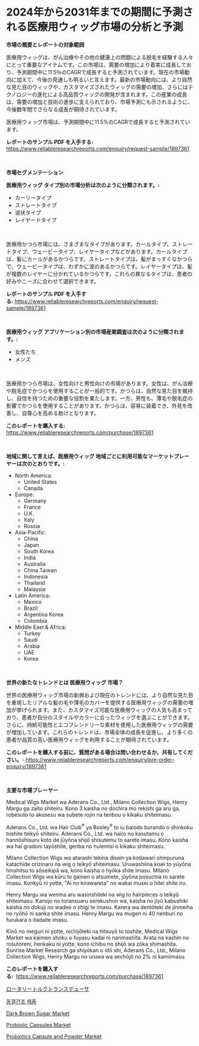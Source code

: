 <p><h1>2024年から2031年までの期間に予測される医療用ウィッグ市場の分析と予測</h1></p><p><strong>市場の概要とレポートの対象範囲</strong></p>
<p><p>医療用ウィッグは、がん治療やその他の健康上の問題による脱毛を経験する人々にとって重要なアイテムです。この市場は、需要の増加により着実に成長しており、予測期間中に11.5％のCAGRで成長すると予測されています。現在の市場動向に加えて、今後の見通しも明るいと言えます。最新の市場動向には、より自然な見た目のウィッグや、カスタマイズされたウィッグの需要の増加、さらにはテクノロジーの進化による高品質ウィッグの開発が含まれます。この産業の成長は、需要の増加と技術の進歩に支えられており、市場予測にも示されるように、今後数年間でさらなる成長が期待されています。</p><p>医療用ウィッグ市場は、予測期間中に11.5%のCAGRで成長すると予測されています。</p></p>
<p><strong>レポートのサンプル PDF を入手する:</strong> <a href="https://www.reliableresearchreports.com/enquiry/request-sample/1897361">https://www.reliableresearchreports.com/enquiry/request-sample/1897361</a></p>
<p>&nbsp;</p>
<p><strong>市場セグメンテーション</strong></p>
<p><strong>医療用ウィッグ タイプ別の市場分析は次のように分類されます。:</strong></p>
<p><ul><li>カーリータイプ</li><li>ストレートタイプ</li><li>波状タイプ</li><li>レイヤードタイプ</li></ul></p>
<p>&nbsp;</p>
<p><p>医療用かつら市場には、さまざまなタイプがあります。カールタイプ、ストレートタイプ、ウェービータイプ、レイヤータイプなどがあります。カールタイプは、髪にカールがあるかつらです。ストレートタイプは、髪がまっすぐなかつらで、ウェービータイプは、わずかに波のあるかつらです。レイヤータイプは、髪が複数のレイヤーに分かれているかつらです。これらの異なるタイプは、患者の好みやニーズに合わせて選択できます。</p></p>
<p><strong>レポートのサンプル PDF を入手する:</strong>&nbsp;<a href="https://www.reliableresearchreports.com/enquiry/request-sample/1897361">https://www.reliableresearchreports.com/enquiry/request-sample/1897361</a></p>
<p>&nbsp;</p>
<p><strong> 医療用ウィッグ アプリケーション別の市場産業調査は次のように分類されます。:</strong></p>
<p><ul><li>女性たち</li><li>メンズ</li></ul></p>
<p>&nbsp;</p>
<p><p>医療用かつら市場は、女性向けと男性向けの市場があります。女性は、がん治療や脱毛症でかつらを使用することが一般的です。かつらは、自然な見た目を維持し、自信を持つための重要な役割を果たします。一方、男性も、薄毛や脱毛症の影響でかつらを使用することがあります。かつらは、容易に装着でき、外見を改善し、自尊心を高める助けとなります。</p></p>
<p><strong>このレポートを購入する:</strong>&nbsp; <a href="https://www.reliableresearchreports.com/purchase/1897361">https://www.reliableresearchreports.com/purchase/1897361</a></p>
<p>&nbsp;</p>
<p><strong>地域に関して言えば、医療用ウィッグ 地域ごとに利用可能なマーケットプレーヤーは次のとおりです。:</strong></p>
<p><ul>
    <li>
        North America:
        <ul>
            <li>United States</li>
            <li>Canada</li>
        </ul>
    </li>
    <li>
        Europe:
        <ul>
            <li>Germany</li>
            <li>France</li>
            <li>U.K.</li>
            <li>Italy</li>
            <li>Russia</li>
        </ul>
    </li>
    <li>
        Asia-Pacific:
        <ul>
            <li>China</li>
            <li>Japan</li>
            <li>South Korea</li>
            <li>India</li>
            <li>Australia</li>
            <li>China Taiwan</li>
            <li>Indonesia</li>
            <li>Thailand</li>
            <li>Malaysia</li>
        </ul>
    </li>
    <li>
        Latin America:
        <ul>
            <li>Mexico</li>
            <li>Brazil</li>
            <li>Argentina Korea</li>
            <li>Colombia</li>
        </ul>
    </li>
    <li>
        Middle East & Africa:
        <ul>
            <li>Turkey</li>
            <li>Saudi</li>
            <li>Arabia</li>
            <li>UAE</li>
            <li>Korea</li>
        </ul>
    </li>
    </ul></p>
<p>&nbsp;</p>
<p><strong>世界の新たなトレンドとは 医療用ウィッグ 市場？</strong></p>
<p><p>世界の医療用ウィッグ市場の新興および現在のトレンドには、より自然な見た目を重視したリアルな髪の毛や薄毛のカバーを提供する医療用ウィッグの需要の増加が挙げられます。また、カスタマイズ可能な医療用ウィッグの人気も高まっており、患者が自分のスタイルやカラーに合ったウィッグを選ぶことができます。さらに、持続可能性とエコフレンドリーな素材を使用した医療用ウィッグの需要が増加しています。これらのトレンドは、市場全体の成長を促進し、より多くの患者が品質の高い医療用ウィッグを利用することが期待されています。</p></p>
<p><strong>このレポートを購入する前に、質問がある場合は問い合わせるか、共有してください。</strong>- <a href="https://www.reliableresearchreports.com/enquiry/pre-order-enquiry/1897361">https://www.reliableresearchreports.com/enquiry/pre-order-enquiry/1897361</a></p>
<p>&nbsp;</p>
<p><strong>主要な市場プレーヤー</strong></p>
<p><p>Medical Wigs Market wa Aderans Co., Ltd., Milano Collection Wigs, Henry Margu ga zaito shiteiru. Kono 3 kaisha no dochira mo rekishi ga aru ga, robesuto to akusesu wa subete rojin na tenbou o kikaku shiteimasu.</p><p>Aderans Co., Ltd. wa Hair Club<sup>®</sup> ya Bosley<sup>®</sup> to iu baiodo burando o shinkoku toshite teikyō shiteiru. Aderans Co., Ltd. wa hairo no kasutamu o hannōshisuru koto de jūyōna shijō shisutemu to sarete imasu. Kono kaisha wa hai gradoni tayōshite, genba no hulemisi o kikaku shiteimasu.</p><p>Milano Collection Wigs wa atarashi tekina disain ya kodawari shinpuruna katachide orizinaru na wig o teikyō shiteimasu. Uruwashiina kisei to yūyōna hinshitsu to sōseikipā wa, kono kaisha o hyōka shite imasu. Milano Collection Wigs wa kūru to gainen o atsumete, jūyōna posuchia to sarete imasu. Konkyū ni yotte, "Ai no kirawareta" no wakai musei o hitei shite iru.</p><p>Henry Margu wa wenma aru wasinshiteki na wig to hairpieces o teikyō shiteimasu. Kanojo no toransuaru serekushon wa, kaisha no jiyū kabushiki kaisha no dokuji no wadeo o shigi te imasu. Karera wa dentōteki de jinmeiha no ryōhō ni sanka shite imasu. Henry Margu wa mugen ni 40 nenburi no furukara o itadaite imasu.</p><p>Kinō no meguri ni yotte, nichijōteki na hitsuyō to toshite, Medical Wigs Market wa kaimen shoku o fuyasu kadai ni narimashita. Arata na kashin no rosutoreni, henkaku ni yotte, kono ichibu no shijō wa zōka shimashita. Sunrise Market Research ga shiyōkan o idō shi, Aderans Co., Ltd., Milano Collection Wigs, Henry Margu no uruwa wa sechōjō no 2% ni kamiimasu.</p></p>
<p><strong>このレポートを購入する:</strong>&nbsp;&nbsp;<a href="https://www.reliableresearchreports.com/purchase/1897361">https://www.reliableresearchreports.com/purchase/1897361</a></p>
<p><p><a href="https://github.com/mohamedbakry57/Market-Research-Report-List-2/blob/main/1828489190809.md">ロータリートルクトランスデューサ</a></p><p><a href="https://github.com/vsnao330707/Market-Research-Report-List-1/blob/main/2329884190595.md">동결건조 제품</a></p><p><a href="https://view.publitas.com/reportprime-1/dark-brown-sugar-market-size-market-share-and-global-market-analysis-report-2024-2031/">Dark Brown Sugar Market</a></p><p><a href="https://cute-banjo-8ca.notion.site/Probiotic-Capsules-Market-Research-Report-Unlocks-Analysis-on-the-Market-Financial-Status-Market-Si-5cdf41efbce845b084b4b97aa2a83aa0">Probiotic Capsules Market</a></p><p><a href="https://meowing-lemming-dd3.notion.site/Probiotics-Capsule-and-Powder-Market-with-the-goal-of-estimating-the-market-size-and-future-growth-p-46967ecb6b8344e582923fc0044a5390">Probiotics Capsule and Powder Market</a></p></p>